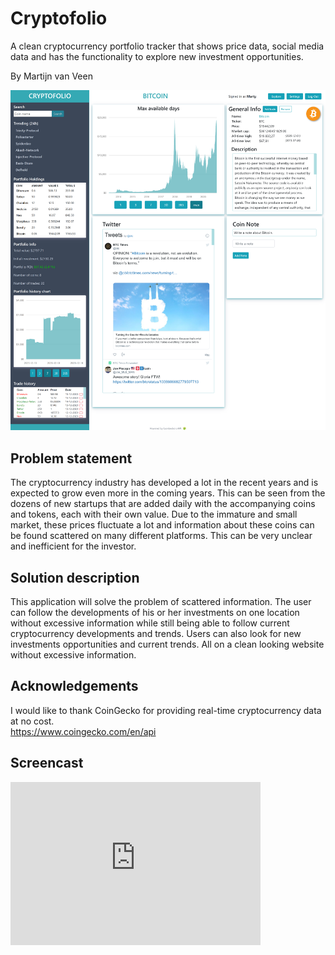 


# Cryptofolio
A clean cryptocurrency portfolio tracker that shows price data, social media data and has the functionality to explore new investment opportunities. 

By Martijn van Veen
<p align="center"> 
  <img src="doc/cryptofolio_home-page-view_btc.png" alt="Website UI top" width="800" >
</p>

## Problem statement
The cryptocurrency industry has developed a lot in the recent years and is expected to grow even more in the coming years. This can be seen from the dozens of new startups that are added daily with the accompanying coins and tokens, each with their own value.
Due to the immature and small market, these prices fluctuate a lot and information about these coins can be found scattered on many different platforms. This can be very unclear and inefficient for the investor.

## Solution description
This application will solve the problem of scattered information. The user can follow the developments of his or her investments on one location without excessive information while still being able to follow current cryptocurrency developments and trends. Users can also look for new investments opportunities and current trends. All on a clean looking website without excessive information.

## Acknowledgements
I would like to thank CoinGecko for providing real-time cryptocurrency data at no cost.  
https://www.coingecko.com/en/api 
 
## Screencast

<iframe id="kaltura_player" src="https://api.eu.kaltura.com/p/120/sp/12000/embedIframeJs/uiconf_id/23449960/partner_id/120?iframeembed=true&playerId=kaltura_player&entry_id=0_jou1i77h&flashvars[streamerType]=auto&amp;flashvars[localizationCode]=en_US&amp;flashvars[leadWithHTML5]=true&amp;flashvars[sideBarContainer.plugin]=true&amp;flashvars[sideBarContainer.position]=left&amp;flashvars[sideBarContainer.clickToClose]=true&amp;flashvars[chapters.plugin]=true&amp;flashvars[chapters.layout]=vertical&amp;flashvars[chapters.thumbnailRotator]=false&amp;flashvars[streamSelector.plugin]=true&amp;flashvars[EmbedPlayer.SpinnerTarget]=videoHolder&amp;flashvars[dualScreen.plugin]=true&amp;flashvars[hotspots.plugin]=1&amp;flashvars[Kaltura.addCrossoriginToIframe]=true&amp;&wid=0_2xkt8sr1" width="400" height="261" allowfullscreen webkitallowfullscreen mozAllowFullScreen allow="autoplay *; fullscreen *; encrypted-media *" sandbox="allow-forms allow-same-origin allow-scripts allow-top-navigation allow-pointer-lock allow-popups allow-modals allow-orientation-lock allow-popups-to-escape-sandbox allow-presentation allow-top-navigation-by-user-activation" frameborder="0" title="Kaltura Player"></iframe>